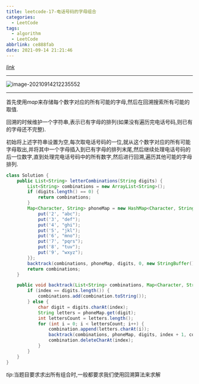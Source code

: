 ```yaml
---
title: leetcode-17-电话号码的字母组合
categories:
  - LeetCode
tags:
  - algorithm
  - LeetCode
abbrlink: ce888fab
date: 2021-09-14 21:21:46
---
```


[$link$](https://leetcode-cn.com/problems/letter-combinations-of-a-phone-number/)

<hr/>

![image-20210914212235552](https://gitee.com/cao_ziqiang/img/raw/master/20210914212235.png)

<hr/>

首先使用$map$来存储每个数字对应的所有可能的字母,然后在回溯搜索所有可能的取值.

回溯的时候维护一个字符串,表示已有字母的排列(如果没有遍历完电话号码,则已有的字母还不完整).

初始将上述字符串设置为空,每次取电话号码的一位,就从这个数字对应的所有可能字母取出,并将其中一个字母插入到已有字母的排列末尾,然后继续处理电话号码的后一位数字,直到处理完电话号码中的所有数字,然后进行回溯,遍历其他可能的字母排列.

```java
class Solution {
    public List<String> letterCombinations(String digits) {
        List<String> combinations = new ArrayList<String>();
        if (digits.length() == 0) {
            return combinations;
        }
        Map<Character, String> phoneMap = new HashMap<Character, String>() {{
            put('2', "abc");
            put('3', "def");
            put('4', "ghi");
            put('5', "jkl");
            put('6', "mno");
            put('7', "pqrs");
            put('8', "tuv");
            put('9', "wxyz");
        }};
        backtrack(combinations, phoneMap, digits, 0, new StringBuffer());
        return combinations;
    }

    public void backtrack(List<String> combinations, Map<Character, String> phoneMap, String digits, int index, StringBuffer combination) {
        if (index == digits.length()) {
            combinations.add(combination.toString());
        } else {
            char digit = digits.charAt(index);
            String letters = phoneMap.get(digit);
            int lettersCount = letters.length();
            for (int i = 0; i < lettersCount; i++) {
                combination.append(letters.charAt(i));
                backtrack(combinations, phoneMap, digits, index + 1, combination);
                combination.deleteCharAt(index);
            }
        }
    }
}
```

$tip$:当题目要求求出所有组合时,一般都要求我们使用回溯算法来求解